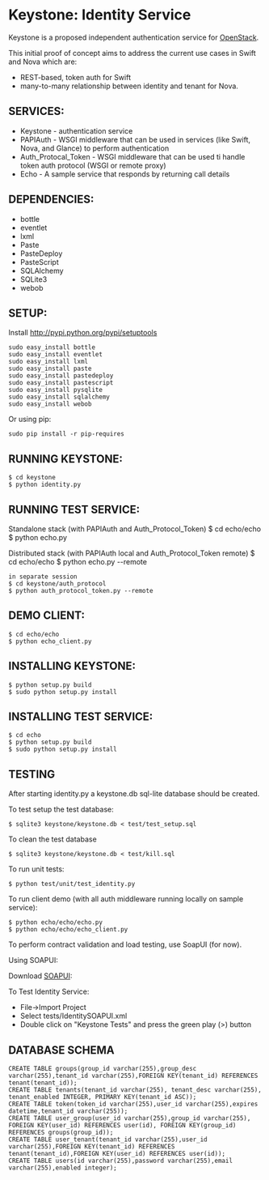Keystone: Identity Service
==========================

Keystone is a proposed independent authentication service for [OpenStack](http://www.openstack.org).

This initial proof of concept aims to address the current use cases in Swift and Nova which are:

* REST-based, token auth for Swift
* many-to-many relationship between identity and tenant for Nova.


SERVICES:
---------

* Keystone - authentication service
* PAPIAuth - WSGI middleware that can be used in services (like Swift, Nova, and Glance) to perform authentication
* Auth_Protocal_Token - WSGI middleware that can be used ti handle token auth protocol (WSGI or remote proxy)
* Echo     - A sample service that responds by returning call details


DEPENDENCIES:
-------------

* bottle
* eventlet
* lxml
* Paste
* PasteDeploy
* PasteScript
* SQLAlchemy
* SQLite3
* webob


SETUP:
------

Install http://pypi.python.org/pypi/setuptools

    sudo easy_install bottle
    sudo easy_install eventlet
    sudo easy_install lxml
    sudo easy_install paste
    sudo easy_install pastedeploy
    sudo easy_install pastescript
    sudo easy_install pysqlite
    sudo easy_install sqlalchemy
    sudo easy_install webob

Or using pip:

    sudo pip install -r pip-requires


RUNNING KEYSTONE:
-----------------

    $ cd keystone
    $ python identity.py


RUNNING TEST SERVICE:
---------------------

Standalone stack (with PAPIAuth and Auth_Protocol_Token)
    $ cd echo/echo
    $ python echo.py

Distributed stack (with PAPIAuth local and Auth_Protocol_Token remote)
    $ cd echo/echo
    $ python echo.py --remote

    in separate session
    $ cd keystone/auth_protocol
    $ python auth_protocol_token.py --remote

DEMO CLIENT:
---------------------
    $ cd echo/echo
    $ python echo_client.py


INSTALLING KEYSTONE:
--------------------

    $ python setup.py build
    $ sudo python setup.py install


INSTALLING TEST SERVICE:
------------------------

    $ cd echo
    $ python setup.py build
    $ sudo python setup.py install


TESTING
-------

After starting identity.py a keystone.db sql-lite database should be created.

To test setup the test database:

    $ sqlite3 keystone/keystone.db < test/test_setup.sql

To clean the test database

    $ sqlite3 keystone/keystone.db < test/kill.sql

To run unit tests:

    $ python test/unit/test_identity.py

To run client demo (with all auth middleware running locally on sample service):

    $ python echo/echo/echo.py
    $ python echo/echo/echo_client.py


To perform contract validation and load testing, use SoapUI (for now).

Using SOAPUI:

Download [SOAPUI](http://sourceforge.net/projects/soapui/files/):

To Test Identity Service:

* File->Import Project
* Select tests/IdentitySOAPUI.xml
* Double click on "Keystone Tests" and press the green play (>) button


DATABASE SCHEMA
---------------

    CREATE TABLE groups(group_id varchar(255),group_desc varchar(255),tenant_id varchar(255),FOREIGN KEY(tenant_id) REFERENCES tenant(tenant_id));
    CREATE TABLE tenants(tenant_id varchar(255), tenant_desc varchar(255), tenant_enabled INTEGER, PRIMARY KEY(tenant_id ASC));
    CREATE TABLE token(token_id varchar(255),user_id varchar(255),expires datetime,tenant_id varchar(255));
    CREATE TABLE user_group(user_id varchar(255),group_id varchar(255), FOREIGN KEY(user_id) REFERENCES user(id), FOREIGN KEY(group_id) REFERENCES groups(group_id));
    CREATE TABLE user_tenant(tenant_id varchar(255),user_id varchar(255),FOREIGN KEY(tenant_id) REFERENCES tenant(tenant_id),FOREIGN KEY(user_id) REFERENCES user(id));
    CREATE TABLE users(id varchar(255),password varchar(255),email varchar(255),enabled integer);
